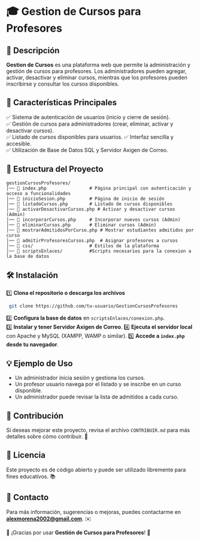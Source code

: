 # 🎓 Gestion de Cursos para Profesores

## 📖 Descripción
**Gestion de Cursos** es una plataforma web que permite la administración y gestión de cursos para profesores. Los administradores pueden agregar, activar, desactivar y eliminar cursos, mientras que los profesores pueden inscribirse y consultar los cursos disponibles. 

## 🚀 Características Principales
✅ Sistema de autenticación de usuarios (inicio y cierre de sesión).  
✅ Gestión de cursos para administradores (crear, eliminar, activar y desactivar cursos).  
✅ Listado de cursos disponibles para usuarios. 
✅ Interfaz sencilla y accesible.  
✅ Utilización de Base de Datos SQL y Servidor Axigen de Correo. 

## 📂 Estructura del Proyecto
```
gestionCursosProfesores/
│── 📜 index.php                # Página principal con autenticación y acceso a funcionalidades
│── 📜 inicioSesion.php         # Página de inicio de sesión
│── 📜 listadoCursos.php        # Listado de cursos disponibles
│── 📜 activarDesactivarCursos.php # Activar y desactivar cursos (Admin)
│── 📜 incorporarCursos.php     # Incorporar nuevos cursos (Admin)
│── 📜 eliminarCursos.php       # Eliminar cursos (Admin)
│── 📜 mostrarAdmitidosPorCurso.php # Mostrar estudiantes admitidos por curso
│── 📜 admitirProfesoresCursos.php  # Asignar profesores a cursos
│── 📂 css/                     # Estilos de la plataforma
│── 📂 scriptsEnlaces/          #Scripts necesarios para la conexion a la base de datos
```

## 🛠️ Instalación
1️⃣ **Clona el repositorio o descarga los archivos**  
```bash
 git clone https://github.com/tu-usuario/GestionCursosProfesores
```
2️⃣ **Configura la base de datos** en `scriptsEnlaces/conexion.php`.   
3️⃣ **Instalar y tener Servidor Axigen de Correo**. 
4️⃣ **Ejecuta el servidor local** con Apache y MySQL (XAMPP, WAMP o similar). 
5️⃣ **Accede a `index.php` desde tu navegador**. 

## 💡 Ejemplo de Uso
- Un administrador inicia sesión y gestiona los cursos.
- Un profesor usuario navega por el listado y se inscribe en un curso disponible.
- Un administrador puede revisar la lista de admitidos a cada curso.

## 🤝 Contribución
Si deseas mejorar este proyecto, revisa el archivo `CONTRIBUIR.md` para más detalles sobre cómo contribuir. 🎉

## 📜 Licencia
Este proyecto es de código abierto y puede ser utilizado libremente para fines educativos. 📚

## 📩 Contacto
Para más información, sugerencias o mejoras, puedes contactarme en **alexmorena2002@gmail.com**. ✉️

🎉 ¡Gracias por usar **Gestión de Cursos para Profesores**! 🚀

